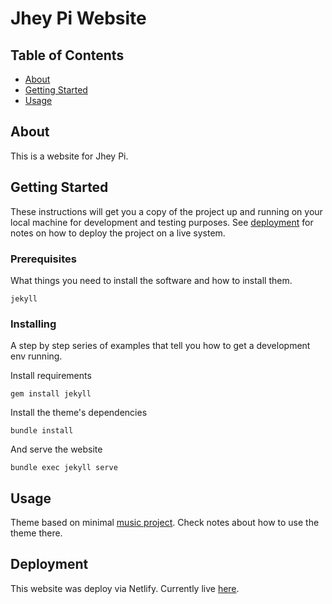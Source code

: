 # Jhey Pi Website

## Table of Contents

- [About](#about)
- [Getting Started](#getting_started)
- [Usage](#usage)

## About <a name = "about"></a>

This is a website for Jhey Pi.

## Getting Started <a name = "getting_started"></a>

These instructions will get you a copy of the project up and running on your local machine for development and testing purposes. See [deployment](#deployment) for notes on how to deploy the project on a live system.

### Prerequisites

What things you need to install the software and how to install them.

```
jekyll
```

### Installing

A step by step series of examples that tell you how to get a development env running.

Install requirements 

```
gem install jekyll
```
Install the theme's dependencies
```
bundle install
```

And serve the website

```
bundle exec jekyll serve
```


## Usage <a name = "usage"></a>

Theme based on minimal [music project](https://github.com/ItsPatrq/minimal-music-project). Check notes about how to use the theme there.

## Deployment <a name = "deployment"></a>

This website was deploy via Netlify. Currently live [here](https://jheypi.com).   